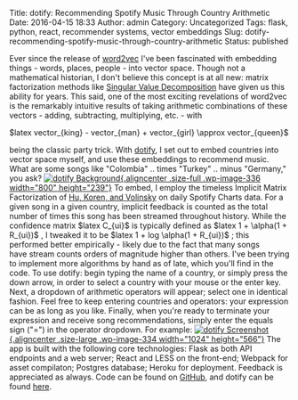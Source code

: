 Title: dotify: Recommending Spotify Music Through Country Arithmetic
Date: 2016-04-15 18:33
Author: admin
Category: Uncategorized
Tags: flask, python, react, recommender systems, vector embeddings
Slug: dotify-recommending-spotify-music-through-country-arithmetic
Status: published

Ever since the release of
[word2vec](https://en.wikipedia.org/wiki/Word2vec) I've been fascinated
with embedding things - words, places, people - into vector space.
Though not a mathematical historian, I don't believe this concept is at
all new: matrix factorization methods like [Singular Value
Decomposition](https://en.wikipedia.org/wiki/Singular_value_decomposition) have
given us this ability for years. This said, one of the most exciting
revelations of word2vec is the remarkably intuitive results of taking
arithmetic combinations of these vectors - adding, subtracting,
multiplying, etc. - with

\$latex vector\_{king} - vector\_{man} + vector\_{girl} \\approx
vector\_{queen}\$

being the classic party trick. With
[dotify](http://dotify.herokuapp.com/), I set out to embed
countries into vector space myself, and use these embeddings to
recommend music. What are some songs like "Colombia" .. times "Turkey"
.. minus "Germany," you ask? [![dotify
Background](http://numbers.willtravellife.com/wp-content/uploads/sites/2/2016/04/spotify-is-not-available-in-your-country.png){.aligncenter
.size-full .wp-image-336 width="800"
height="239"}](http://numbers.willtravellife.com/wp-content/uploads/sites/2/2016/04/spotify-is-not-available-in-your-country.png)
To embed, I employ the timeless Implicit Matrix Factorization of [Hu,
Koren, and Volinsky](http://yifanhu.net/PUB/cf.pdf) on daily Spotify
Charts data. For a given song in a given country, implicit feedback is
counted as the total number of times this song has been streamed
throughout history. While the confidence matrix \$latex C\_{ui}\$ is
typically defined as \$latex 1 + \\alpha(1 + R\_{ui})\$ , I tweaked it
to be \$latex 1 + log \\alpha(1 + R\_{ui})\$ ; this performed better
empirically - likely due to the fact that many songs have stream counts
orders of magnitude higher than others. I've been trying to implement
more algorithms by hand as of late, which you'll find in the code. To
use dotify: begin typing the name of a country, or simply press the down
arrow, in order to select a country with your mouse or the enter key.
Next, a dropdown of arithmetic operators will appear; select one in
identical fashion. Feel free to keep entering countries and operators:
your expression can be as long as you like. Finally, when you're ready
to terminate your expression and receive song recommendations, simply
enter the equals sign ("=") in the operator dropdown. For example:
[![dotify
Screenshot](http://numbers.willtravellife.com/wp-content/uploads/sites/2/2016/04/Screen-Shot-2016-04-14-at-10.15.03-PM-1024x566.png){.aligncenter
.size-large .wp-image-334 width="1024"
height="566"}](http://numbers.willtravellife.com/wp-content/uploads/sites/2/2016/04/Screen-Shot-2016-04-14-at-10.15.03-PM.png)
The app is built with the following core technologies: Flask as both API
endpoints and a web server; React and LESS on the front-end; Webpack for
asset compilaton; Postgres database; Heroku for deployment. Feedback is
appreciated as always. Code can be found on
[GitHub](https://github.com/cavaunpeu/dotify), and dotify can be found
[here](http://dotify.herokuapp.com/).
